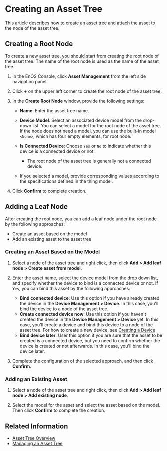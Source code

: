 # Creating an Asset Tree

This article describes how to create an asset tree and attach the asset to the node of the asset tree.

## Creating a Root Node

To create a new asset tree, you should start from creating the root node of the asset tree. The name of the root node is used as the name of the asset tree.

1. In the EnOS Console, click **Asset Management** from the left side navigation panel.

2. Click  **+**  on the upper left corner to create the root node of the asset tree.

3. In the **Create Root Node** window, provide the following settings:

   - **Name**: Enter the asset tree name.
   - **Device Model**: Select an associated device model from the drop-down list.
     You can select a model for the root node of the asset tree. If the node does not need a model, you can use the built-in model `<None>`, which has four empty elements, for root node.
   - **Is Connected Device**: Choose `Yes` or `No` to indicate whether this device is a connected device or not.
     + The root node of the asset tree is generally not a connected device.

   - If you selected a model, provide corresponding values ​​according to the specifications defined in the thing model.

4. Click **Confirm** to complete creation.

## Adding a Leaf Node

After creating the root node, you can add a leaf node under the root node by the following approaches:

- Create an asset based on the model
- Add an existing asset to the asset tree


### Creating an Asset Based on the Model

1. Select a node of the asset tree and right click, then click **Add > Add leaf node > Create asset from model**.

2. Enter the asset name, select the device model from the drop down list, and specify whether the device to bind is a connected device or not. If `Yes`, you can bind this asset by the following approaches:

   - **Bind connected device**: Use this option if you have already created the device in the **Device Management > Device**. In this case, you'll bind the device to a node of the asset tree.
   - **Create connected device now**: Use this option if you haven't created the device in the **Device Management > Device** yet. In this case, you'll create a device and bind this device to a node of the asset tree. For how to create a new device, see [Creating a Device](../cloud/creating_device)
   - **Bind device later**: User this option if you are sure that the asset to be created is a connected device, but you need to confirm whether the device is created or not afterwards. In this case, you'll bind the device later.

3. Complete the configuration of the selected approach, and then click **Confirm**.


### Adding an Existing Asset

1. Select a node of the asset tree and right click, then click **Add > Add leaf node > Add existing node**.

2. Select the model for the asset and select the asset based on the model. Then click **Confirm** to complete the creation.

## Related Information

- [Asset Tree Overview](assettree_overview)
- [Managing an Asset Tree](managing_assettree)
